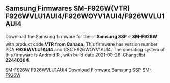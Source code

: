 <h2>Samsung Firmwares SM-F926W(VTR) F926WVLU1AUI4/F926WOYV1AUI4/F926WVLU1AUI4</h2>
Download the Samsung firmware for the ✅ <strong>Samsung SSP </strong> ⭐ <strong>SM-F926W</strong> with product code <strong>VTR</strong> <strong> from Canada</strong>. This firmware has version number PDA <strong>F926WVLU1AUI4</strong> and CSC F926WOYV1AUI4. The operating system of this firmware is Android R , with build date 2021-09-28. Changelist <strong>22440364</strong>.


[SM-F926W](https://samfirm.shop/samsung/model/SM-F926W)
[F926WVLU1AUI4](https://samfirm.shop/samsung/pda/F926WVLU1AUI4)
[Download Firmware Samsung SSP SM-F926W](https://samfirm.shop/samsung/firmware/461380)
